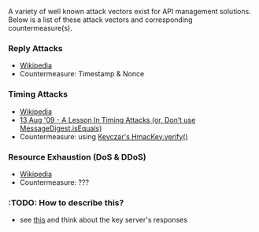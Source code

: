 A variety of well known attack vectors exist for API management solutions.
Below is a list of these attack vectors and corresponding countermeasure(s).

### Reply Attacks
* [Wikipedia](http://en.wikipedia.org/wiki/Replay_attack)
* Countermeasure: Timestamp & Nonce

### Timing Attacks
* [Wikipedia](http://en.wikipedia.org/wiki/Timing_attack)
* [13 Aug '09 - A Lesson In Timing Attacks (or, Don’t use MessageDigest.isEquals)](http://codahale.com/a-lesson-in-timing-attacks/)
* Countermeasure: using [Keyczar's HmacKey.verify()](http://www.keyczar.org/pydocs/keyczar.keys.HmacKey-class.html#Verify)

### Resource Exhaustion (DoS & DDoS)
* [Wikipedia](http://en.wikipedia.org/wiki/Denial-of-service_attack)
* Countermeasure: ???

### :TODO: How to describe this?
* see [this](http://haacked.com/archive/2008/11/20/anatomy-of-a-subtle-json-vulnerability.aspx)
and think about the key server's responses
